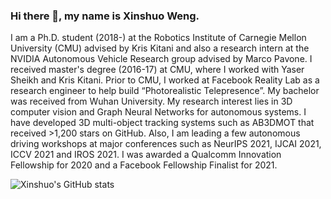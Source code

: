 ### Hi there 👋, my name is Xinshuo Weng. 

I am a Ph.D. student (2018-) at the Robotics Institute of Carnegie Mellon University (CMU) advised by Kris Kitani and also a research intern at the NVIDIA Autonomous Vehicle Research group advised by Marco Pavone. I received master's degree (2016-17) at CMU, where I worked with Yaser Sheikh and Kris Kitani. Prior to CMU, I worked at Facebook Reality Lab as a research engineer to help build “Photorealistic Telepresence”. My bachelor was received from Wuhan University. My research interest lies in 3D computer vision and Graph Neural Networks for autonomous systems. I have developed 3D multi-object tracking systems such as AB3DMOT that received >1,200 stars on GitHub. Also, I am leading a few autonomous driving workshops at major conferences such as NeurIPS 2021, IJCAI 2021, ICCV 2021 and IROS 2021. I was awarded a Qualcomm Innovation Fellowship for 2020 and a Facebook Fellowship Finalist for 2021.

<!--
**xinshuoweng/xinshuoweng** is a ✨ _special_ ✨ repository because its `README.md` (this file) appears on your GitHub profile.

Here are some ideas to get you started:

- 🔭 I’m currently working on ...
- 🌱 I’m currently learning ...
- 👯 I’m looking to collaborate on ...
- 🤔 I’m looking for help with ...
- 💬 Ask me about ...
- 📫 How to reach me: ...
- 😄 Pronouns: ...
- ⚡ Fun fact: ...
-->

![Xinshuo's GitHub stats](https://github-readme-stats.vercel.app/api?username=xinshuoweng&count_private=true&show_icons=true&theme=radical)
